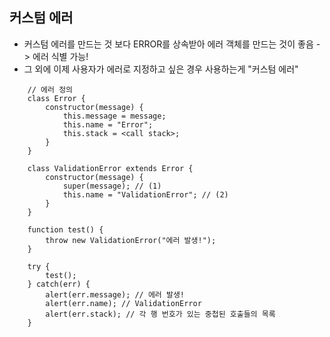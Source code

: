 ## 커스텀 에러
- 커스텀 에러를 만드는 것 보다 ERROR를 상속받아 에러 객체를 만드는 것이 좋음 -> 에러 식별 가능!
- 그 외에 이제 사용자가 에러로 지정하고 싶은 경우 사용하는게 "커스텀 에러"

```
    // 에러 정의
    class Error {
        constructor(message) {
            this.message = message;
            this.name = "Error";
            this.stack = <call stack>;
        }
    }

    class ValidationError extends Error {
        constructor(message) {
            super(message); // (1)
            this.name = "ValidationError"; // (2)
        }
    }

    function test() {
        throw new ValidationError("에러 발생!");
    }

    try {
        test();
    } catch(err) {
        alert(err.message); // 에러 발생!
        alert(err.name); // ValidationError
        alert(err.stack); // 각 행 번호가 있는 중첩된 호출들의 목록
    }
```